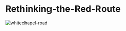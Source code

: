 # Rethinking-the-Red-Route

![whitechapel-road](https://github.com/TomWFox/Rethinking-the-Red-Route/assets/13188249/8488a84d-57bb-4355-8722-f5adbf0b88fc)

